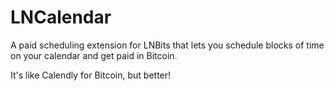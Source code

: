 # LNCalendar

A paid scheduling extension for LNBits that lets you schedule blocks of time on your calendar and get paid in Bitcoin.

It's like Calendly for Bitcoin, but better!
